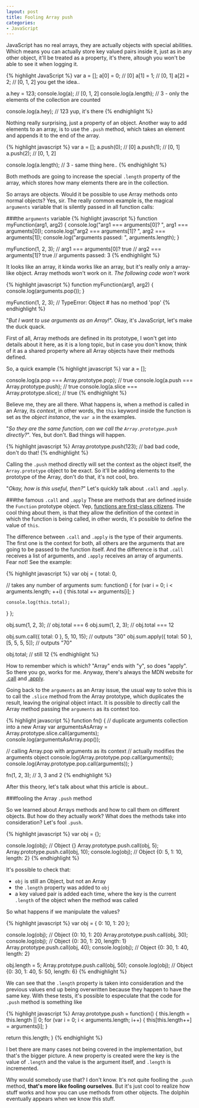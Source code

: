 ```yaml
---
layout: post
title: Fooling Array push
categories:
- JavaScript
---
```

JavaScript has no real arrays, they are actually objects with special abilities. Which means you can actually store key valued pairs inside it, just as in any other object, it'll be treated as a property, it's there, altough you won't be able to see it when logging it.

{% highlight JavaScript %}
var a = [];
a[0] = 0; // [0]
a[1] = 1; // [0, 1]
a[2] = 2; // [0, 1, 2] you get the idea..

a.hey = 123;
console.log(a);        // [0, 1, 2]
console.log(a.length); // 3 - only the elements of the collection are counted

console.log(a.hey);    // 123 yup, it's there
{% endhighlight %}

Nothing really surprising, just a property of an object. Another way to add elements to an array, is to use the `.push` method, which takes an element and appends it to the end of the array.

{% highlight javascript %}
var a = [];
a.push(0); // [0]
a.push(1); // [0, 1]
a.push(2); // [0, 1, 2]

console.log(a.length); // 3 - same thing here..
{% endhighlight %}

Both methods are going to increase the special `.length` property of the array, which stores how many elements there are in the collection.

So arrays are objects. Would it be possible to use Array methods onto normal objects? Yes, sir. The really common example is, the magical `arguments` variable that is silently passed in all function calls:

###the `arguments` variable
{% highlight javascript %}
function myFunction(arg1, arg2) {
  console.log("arg1 === arguments[0]? ", arg1 === arguments[0]);
  console.log("arg2 === arguments[1]? ", arg2 === arguments[1]);
  console.log("arguments passed: ", arguments.length);
}

myFunction(1, 2, 3);
// arg1 === arguments[0]?  true
// arg2 === arguments[1]?  true
// arguments passed:  3
{% endhighlight %}

It looks like an array, it kinda works like an array, but it's really only a array-like object. Array methods won't work on it. _The following code won't work_

{% highlight javascript %}
function myFunction(arg1, arg2) {
  console.log(arguments.pop());
}

myFunction(1, 2, 3);
// TypeError: Object #<Object> has no method 'pop'
{% endhighlight %}

"_But I want to use arguments as an Array!_". Okay, it's JavaScript, let's make the duck quack.

First of all, Array methods are defined in its prototype, I won't get into details about it here, as it is a long topic, but in case you don't know, think of it as a shared property where all Array objects have their methods defined.

So, a quick example
{% highlight javascript %}
var a = [];

console.log(a.pop === Array.prototype.pop);     // true
console.log(a.push === Array.prototype.push);   // true
console.log(a.slice === Array.prototype.slice); // true
{% endhighlight %}

Believe me, they are all there. What happens is, when a method is called in an Array, its _context_, in other words, the `this` keyword inside the function is set as the _object instance_, the `var a` in the examples.

"_So they are the same function, can we call the `Array.prototype.push` directly?_". Yes, but don't. Bad things will happen.

{% highlight javascript %}
Array.prototype.push(123); // bad bad code, don't do that!
{% endhighlight %}

Calling the `.push` method directly will set the context as the object itself, the `Array.prototype` object to be exact. So it'll be adding elements to the prototype of the Array, don't do that, it's not cool, bro.

"_Okay, how is this useful, then?_" Let's quickly talk about `.call` and `.apply`.

###the famous `.call` and `.apply`
These are methods that are defined inside the `Function` prototype object. Yep, <a href="http://en.wikipedia.org/wiki/First-class_citizen" target="_blank">functions are first-class citizens</a>. The cool thing about them, is that they allow the definition of the context in which the function is being called, in other words, it's possible to define the value of `this`.

The difference between `.call` and `.apply` is the type of their arguments. The first one is the context for both, all others are the arguments that are going to be passed to the function itself. And the difference is that `.call` receives a list of arguments, and `.apply` receives an array of arguments. Fear not! See the example:

{% highlight javascript %}
var obj = {
  total: 0,

  // takes any number of arguments
  sum: function() {
    for (var i = 0; i < arguments.length; ++i) {
      this.total += arguments[i];
    }

    console.log(this.total);
  }
};

obj.sum(1, 2, 3); // obj.total === 6
obj.sum(1, 2, 3); // obj.total === 12

obj.sum.call({ total: 0 }, 5, 10, 15);      // outputs "30"
obj.sum.apply({ total: 50 }, [5, 5, 5, 5]); // outputs "70"

obj.total; // still 12
{% endhighlight %}

How to remember which is which? "Array" ends with "y", so does "apply". So there you go, works for me. Anyway, there's always the MDN website for <a href="https://developer.mozilla.org/en-US/docs/Web/JavaScript/Reference/Global_Objects/Function/call" target="_blank">.call</a> and <a href="https://developer.mozilla.org/en-US/docs/Web/JavaScript/Reference/Global_Objects/Function/apply" target="_blank">.apply</a>.

Going back to the `arguments` as an Array issue, the usual way to solve this is to call the `.slice` method from the Array prototype, which duplicates the result, leaving the original object intact. It is possible to directly call the Array method passing the `arguments` as its context too.

{% highlight javascript %}
function fn() {
  // duplicate arguments collection into a new Array
  var argumentsAsArray = Array.prototype.slice.call(arguments);
  console.log(argumentsAsArray.pop());

  // calling Array.pop with arguments as its context
  // actually modifies the arguments object
  console.log(Array.prototype.pop.call(arguments));
  console.log(Array.prototype.pop.call(arguments));
}

fn(1, 2, 3); // 3, 3 and 2
{% endhighlight %}

After this theory, let's talk about what this article is about..

###fooling the Array `.push` method

So we learned about Arrays methods and how to call them on different objects. But how do they actually work? What does the methods take into consideration? Let's fool `.push`.

{% highlight javascript %}
var obj = {};

console.log(obj); // Object {}
Array.prototype.push.call(obj, 5);
Array.prototype.push.call(obj, 10);
console.log(obj); // Object {0: 5, 1: 10, length: 2}
{% endhighlight %}

It's possible to check that:

- `obj` is still an Object, but not an Array
- the `.length` property was added to `obj`
- a key valued pair is added each time, where the key is the current `.length` of the object when the method was called

So what happens if we manipulate the values?

{% highlight javascript %}
var obj = {
  0: 10,
  1: 20
};

console.log(obj); // Object {0: 10, 1: 20}
Array.prototype.push.call(obj, 30);
console.log(obj); // Object {0: 30, 1: 20, length: 1}
Array.prototype.push.call(obj, 40);
console.log(obj); // Object {0: 30, 1: 40, length: 2}

obj.length = 5;
Array.prototype.push.call(obj, 50);
console.log(obj); // Object {0: 30, 1: 40, 5: 50, length: 6}
{% endhighlight %}

We can see that the `.length` property is taken into consideration and the previous values end up being overwritten because they happen to have the same key. With these tests, it's possible to especulate that the code for `.push` method is something like

{% highlight javascript %}
Array.prototype.push = function() {
  this.length = this.length || 0;
  for (var i = 0; i < arguments.length; i++) {
    this[this.length++] = arguments[i];
  }

  return this.length;
}
{% endhighlight %}

I bet there are many cases not being covered in the implementation, but that's the bigger picture. A new property is created were the key is the value of `.length` and the value is the argument itself, and `.length` is incremented.

Why would somebody use that? I don't know. It's not quite foolling the `.push` method, **that's more like fooling ourselves**. But it's just cool to realize how stuff works and how you can use methods from other objects. The dolphin eventually appears when we know this stuff.





